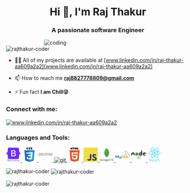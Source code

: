 
<h1 align="center">Hi 👋, I'm Raj Thakur</h1>
<h3 align="center">A passionate software Engineer </h3>

<img align="right" alt="coding" width="400" src="https://media3.giphy.com/media/v1.Y2lkPTc5MGI3NjExNnB0NDg3ZnJ2ZzJqNnZhOXp3aDQ3eWdpemZ5OWY2Z240bzFuaXNpYiZlcD12MV9naWZzX3NlYXJjaCZjdD1n/bGgsc5mWoryfgKBx1u/giphy.webp">

<p align="left"> <img src="https://komarev.com/ghpvc/?username=rajthakur-coder&label=Profile%20views&color=0e75b6&style=flat" alt="rajthakur-coder" /> </p>

- 👨‍💻 All of my projects are available at [www.linkedin.com/in/raj-thakur-aa609a2a2](www.linkedin.com/in/raj-thakur-aa609a2a2)

- 📫 How to reach me **raj8827778809@gmail.com**

- ⚡ Fun fact **I am Chill😜**

<h3 align="left">Connect with me:</h3>
<p align="left">
<a href="https://linkedin.com/in/www.linkedin.com/in/raj-thakur-aa609a2a2" target="blank"><img align="center" src="https://raw.githubusercontent.com/rahuldkjain/github-profile-readme-generator/master/src/images/icons/Social/linked-in-alt.svg" alt="www.linkedin.com/in/raj-thakur-aa609a2a2" height="30" width="40" /></a>
</p>

<h3 align="left">Languages and Tools:</h3>
<p align="left"> <a href="https://getbootstrap.com" target="_blank" rel="noreferrer"> <img src="https://raw.githubusercontent.com/devicons/devicon/master/icons/bootstrap/bootstrap-plain-wordmark.svg" alt="bootstrap" width="40" height="40"/> </a> <a href="https://www.w3schools.com/css/" target="_blank" rel="noreferrer"> <img src="https://raw.githubusercontent.com/devicons/devicon/master/icons/css3/css3-original-wordmark.svg" alt="css3" width="40" height="40"/> </a> <a href="https://expressjs.com" target="_blank" rel="noreferrer"> <img src="https://raw.githubusercontent.com/devicons/devicon/master/icons/express/express-original-wordmark.svg" alt="express" width="40" height="40"/> </a> <a href="https://git-scm.com/" target="_blank" rel="noreferrer"> <img src="https://www.vectorlogo.zone/logos/git-scm/git-scm-icon.svg" alt="git" width="40" height="40"/> </a> <a href="https://www.w3.org/html/" target="_blank" rel="noreferrer"> <img src="https://raw.githubusercontent.com/devicons/devicon/master/icons/html5/html5-original-wordmark.svg" alt="html5" width="40" height="40"/> </a> <a href="https://developer.mozilla.org/en-US/docs/Web/JavaScript" target="_blank" rel="noreferrer"> <img src="https://raw.githubusercontent.com/devicons/devicon/master/icons/javascript/javascript-original.svg" alt="javascript" width="40" height="40"/> </a> <a href="https://www.mongodb.com/" target="_blank" rel="noreferrer"> <img src="https://raw.githubusercontent.com/devicons/devicon/master/icons/mongodb/mongodb-original-wordmark.svg" alt="mongodb" width="40" height="40"/> </a> <a href="https://www.mysql.com/" target="_blank" rel="noreferrer"> <img src="https://raw.githubusercontent.com/devicons/devicon/master/icons/mysql/mysql-original-wordmark.svg" alt="mysql" width="40" height="40"/> </a> <a href="https://nodejs.org" target="_blank" rel="noreferrer"> <img src="https://raw.githubusercontent.com/devicons/devicon/master/icons/nodejs/nodejs-original-wordmark.svg" alt="nodejs" width="40" height="40"/> </a> <a href="https://reactjs.org/" target="_blank" rel="noreferrer"> <img src="https://raw.githubusercontent.com/devicons/devicon/master/icons/react/react-original-wordmark.svg" alt="react" width="40" height="40"/> </a> </p>

<p><img align="left" src="https://github-readme-stats.vercel.app/api/top-langs?username=rajthakur-coder&show_icons=true&locale=en&layout=compact" alt="rajthakur-coder" /></p>

<p>&nbsp;<img align="center" src="https://github-readme-stats.vercel.app/api?username=rajthakur-coder&show_icons=true&locale=en" alt="rajthakur-coder" /></p>

<p><img align="center" src="https://github-readme-streak-stats.herokuapp.com/?user=rajthakur-coder&" alt="rajthakur-coder" /></p>
